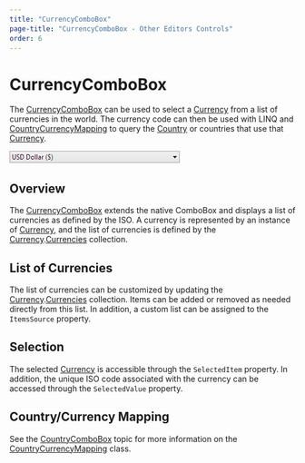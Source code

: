 ```yaml
---
title: "CurrencyComboBox"
page-title: "CurrencyComboBox - Other Editors Controls"
order: 6
---
```

# CurrencyComboBox

The [CurrencyComboBox](xref:ActiproSoftware.Windows.Controls.Editors.CurrencyComboBox) can be used to select a [Currency](xref:ActiproSoftware.Windows.Controls.Editors.Currency) from a list of currencies in the world.  The currency code can then be used with LINQ and [CountryCurrencyMapping](xref:ActiproSoftware.Windows.Controls.Editors.CountryCurrencyMapping) to query the [Country](xref:ActiproSoftware.Windows.Controls.Editors.Country) or countries that use that [Currency](xref:ActiproSoftware.Windows.Controls.Editors.Currency).

![Screenshot](../images/currencycombobox-closed.png)

## Overview

The [CurrencyComboBox](xref:ActiproSoftware.Windows.Controls.Editors.CurrencyComboBox) extends the native ComboBox and displays a list of currencies as defined by the ISO.  A currency is represented by an instance of [Currency](xref:ActiproSoftware.Windows.Controls.Editors.Currency), and the list of currencies is defined by the [Currency](xref:ActiproSoftware.Windows.Controls.Editors.Currency).[Currencies](xref:ActiproSoftware.Windows.Controls.Editors.Currency.Currencies) collection.

## List of Currencies

The list of currencies can be customized by updating the [Currency](xref:ActiproSoftware.Windows.Controls.Editors.Currency).[Currencies](xref:ActiproSoftware.Windows.Controls.Editors.Currency.Currencies) collection.  Items can be added or removed as needed directly from this list.  In addition, a custom list can be assigned to the `ItemsSource` property.

## Selection

The selected [Currency](xref:ActiproSoftware.Windows.Controls.Editors.Currency) is accessible through the `SelectedItem` property.  In addition, the unique ISO code associated with the currency can be accessed through the `SelectedValue` property.

## Country/Currency Mapping

See the [CountryComboBox](countrycombobox.md) topic for more information on the [CountryCurrencyMapping](xref:ActiproSoftware.Windows.Controls.Editors.CountryCurrencyMapping) class.
